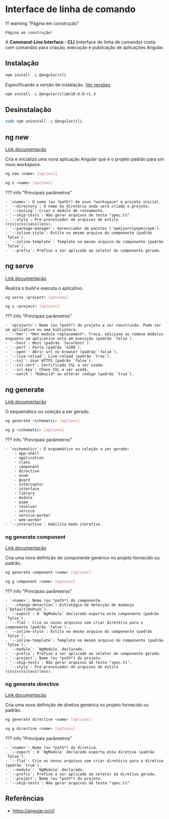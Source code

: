 # Interface de linha de comando

!!! warning "Página em construção"

    Página em construção!

A **Command-Line Interface - CLI**  (interface de linha de comando) conta com comandos para criação, execução e publicação de aplicações Angular.

## Instalação

```bash
npm install -g @angular/cli
```

Especificando a versão de instalação. [Ver versões](https://github.com/angular/angular-cli/releases).

```bash
npm install -g @angular/cli@v10.0.0-rc.3
```

## Desinstalação

```bash
sudo npm uninstall -g @angular/cli
```

## ng new

[Link documentação](https://angular.io/cli/new)

Cria e inicializa uma nova aplicação Angular que é o projeto padrão para um novo *workspace*.

```bash
ng new <name> [options]

ng n <name> [options]
```

??? info "Principais parâmetros"

    - `<name>`: O nome (ou *path*) do novo *workspace* e projeto inicial.
    - `--directory`: O nome do diretório onde será criado o projeto.
    - `--routing`: Criar o módulo de roteamento.
    - `--skip-tests`: Não gerar arquivos de teste "spec.ts".
    - `--style`: Pré-processador de arquivos de estilo (css|scss|sass|less).
    - `--package-manager`: Gerenciador de pacotes (`npm|yarn|pnpm|cnpm`).
    - `--inline-style`: Estilo no mesmo arquivo do componente (padrão `false`).
    - `--inline-template`: Template no mesmo arquivo do componente (padrão `false`).
    - `--prefix`: Prefixo a ser aplicado ao seletor do componente gerado.

## ng serve

[Link documentação](https://angular.io/cli/serve)

Realiza o *build* e executa o aplicativo.

```bash
ng serve <project> [options]

ng s <project> [options]
```

??? info "Principais parâmetros"

    - `<project>`: Nome (ou *path*) do projeto a ser construído. Pode ser um aplicativo ou uma biblioteca.
    - `--hmr`: *Hot module replacement*. Troca, adiciona ou remove módulos enquanto um aplicativo está em execução (padrão `false`).
    - `--host`: Host (padrão `localhost`).
    - `--port`: Porta (padrão `4200`).
    - `--open`: Abrir url no browser (padrão `false`).
    - `--live-reload`: Live-reload (padrão `true`).
    - `--ssl`: Usar HTTPS (padrão `false`).
    - `--ssl-cert`: Certificado SSL a ser usado.
    - `--ssl-key`: Chave SSL a ser usada.
    - `--watch`: *Rebuild* ao alterar código (padrão `true`).

## ng generate

[Link documentação](https://angular.io/cli/generate)

O esquemático ou coleção a ser gerado.

```bash
ng generate <schematic> [options]

ng g <schematic> [options]
```

??? info "Principais parâmetros"

    - `<schematic>`: O esquemático ou coleção a ser gerado:
        - app-shell
        - application
        - class
        - component
        - directive
        - enum
        - guard
        - interceptor
        - interface
        - library
        - module
        - pipe
        - resolver
        - service
        - service-worker
        - web-worker
    - `--interactive`: Habilita modo iterativo.

### ng generate component

[Link documentação](https://angular.io/cli/generate#component)

Cria uma nova definição de componente genérico no projeto fornecido ou padrão.

```bash
ng generate component <name> [options]

ng g component <name> [options]
```

??? info "Principais parâmetros"

    - `<name>`: Nome (ou *path*) do componente.
    - `--change-detection`: Estratégia de detecção de mudança (`Default|OnPush`).
    - `--export`: O `NgModule` declarado exporta este componente (padrão `false`).
    - `--flat`: Crie os novos arquivos sem criar diretório para o componente (padrão `false`)..
    - `--inline-style`: Estilo no mesmo arquivo do componente (padrão `false`).
    - `--inline-template`: Template no mesmo arquivo do componente (padrão `false`).
    - `--module`: `NgModule` declarado.
    - `--prefix`: Prefixo a ser aplicado ao seletor do componente gerado.
    - `--project`: Nome (ou *path*) do projeto.
    - `--skip-tests`: Não gerar arquivos de teste "spec.ts".
    - `--style`: Pré-processador de arquivos de estilo (css|scss|sass|less).

### ng generate directive

[Link documentação](https://angular.io/cli/generate#directive)

Cria uma nova definição de diretiva genérica no projeto fornecido ou padrão.

```bash
ng generate directive <name> [options]

ng g directive <name> [options]
```

??? info "Principais parâmetros"

    - `<name>`: Nome (ou *path*) da diretiva.
    - `--export`: O `NgModule` declarado exporta esta diretiva (padrão `false`).
    - `--flat`: Crie os novos arquivos sem criar diretório para a diretiva (padrão `true`).
    - `--module`: `NgModule` declarado.
    - `--prefix`: Prefixo a ser aplicado ao seletor da diretiva gerada.
    - `--project`: Nome (ou *path*) do projeto.
    - `--skip-tests`: Não gerar arquivos de teste "spec.ts".

## Referências

- <https://angular.io/cli>
